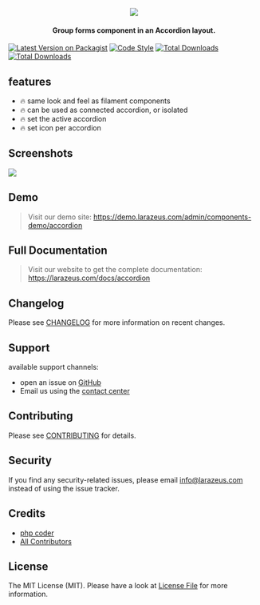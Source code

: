 <p align="center">
<a href="https://larazeus.com"><img src="https://larazeus.com/images/accordion-banner.png" /></a>
</p>

<h4 align="center">Group forms component in an Accordion layout.</h4>

<p align="center">

[![Latest Version on Packagist](https://img.shields.io/packagist/v/lara-zeus/accordion.svg?style=flat-square)](https://packagist.org/packages/lara-zeus/accordion)
[![Code Style](https://img.shields.io/github/actions/workflow/status/lara-zeus/accordion/fix-php-code-style-issues.yml?label=code-style&flat-square)](https://github.com/lara-zeus/accordion/actions?query=workflow%3Afix-php-code-style-issues+branch%3Amain)
[![Total Downloads](https://img.shields.io/packagist/dt/lara-zeus/accordion.svg?style=flat-square)](https://packagist.org/packages/lara-zeus/accordion)
[![Total Downloads](https://img.shields.io/github/stars/lara-zeus/accordion?style=flat-square)](https://github.com/lara-zeus/accordion)

</p>

## features
- 🔥 same look and feel as filament components
- 🔥 can be used as connected accordion, or isolated
- 🔥 set the active accordion
- 🔥 set icon per accordion

## Screenshots

![](https://larazeus.com/images/screenshots/accordion/accordion-1.png)

## Demo

> Visit our demo site: https://demo.larazeus.com/admin/components-demo/accordion

## Full Documentation

> Visit our website to get the complete documentation: https://larazeus.com/docs/accordion

## Changelog

Please see [CHANGELOG](CHANGELOG.md) for more information on recent changes.

## Support
available support channels:

* open an issue on [GitHub](https://github.com/lara-zeus/accordion/issues)
* Email us using the [contact center](https://larazeus.com/contact-us)

## Contributing

Please see [CONTRIBUTING](CONTRIBUTING.md) for details.

## Security

If you find any security-related issues, please email info@larazeus.com instead of using the issue tracker.

## Credits

-   [php coder](https://github.com/atmonshi)
-   [All Contributors](../../contributors)

## License

The MIT License (MIT). Please have a look at [License File](LICENSE.md) for more information.
